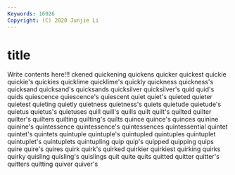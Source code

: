 ```yaml
---
Keywords: 16026
Copyright: (C) 2020 Junjie Li
---
```


# title

Write contents here!!!
ckened 
quickening 
quickens 
quicker 
quickest
quickie 
quickie's 
quickies 
quicklime 
quicklime's 
quickly 
quickness 
quickness's 
quicksand 
quicksand's
quicksands 
quicksilver 
quicksilver's 
quid 
quid's 
quids 
quiescence 
quiescence's 
quiescent 
quiet
quiet's 
quieted 
quieter 
quietest 
quieting 
quietly 
quietness 
quietness's 
quiets 
quietude
quietude's 
quietus 
quietus's 
quietuses 
quill 
quill's 
quills 
quilt 
quilt's 
quilted
quilter 
quilter's 
quilters 
quilting 
quilting's 
quilts 
quince 
quince's 
quinces 
quinine
quinine's 
quintessence 
quintessence's 
quintessences 
quintessential 
quintet 
quintet's 
quintets 
quintuple 
quintuple's
quintupled 
quintuples 
quintuplet 
quintuplet's 
quintuplets 
quintupling 
quip 
quip's 
quipped 
quipping
quips 
quire 
quire's 
quires 
quirk 
quirk's 
quirked 
quirkier 
quirkiest 
quirking
quirks 
quirky 
quisling 
quisling's 
quislings 
quit 
quite 
quits 
quitted 
quitter
quitter's 
quitters 
quitting 
quiver 
quiver's 
